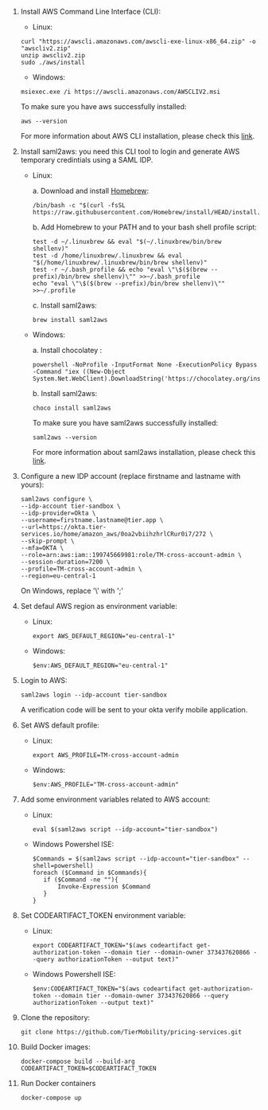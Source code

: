 1. Install AWS Command Line Interface (CLI):

   * Linux:

   ```
   curl "https://awscli.amazonaws.com/awscli-exe-linux-x86_64.zip" -o "awscliv2.zip"
   unzip awscliv2.zip
   sudo ./aws/install
   ```

   * Windows:

   ```
   msiexec.exe /i https://awscli.amazonaws.com/AWSCLIV2.msi
   ```

   To make sure you have aws successfully installed:	  
   ```
   aws --version
   ```

   For more information about AWS CLI installation, please check this [link](https://docs.aws.amazon.com/cli/latest/userguide/getting-started-install.html).

2. Install saml2aws: you need this CLI tool to login and generate AWS temporary credintials using a SAML IDP.

   * Linux:

     a. Download and install [Homebrew](https://docs.brew.sh/Homebrew-on-Linux):

     ```
     /bin/bash -c "$(curl -fsSL https://raw.githubusercontent.com/Homebrew/install/HEAD/install.sh)"
     ```

     b. Add Homebrew to your PATH and to your bash shell profile script:

     ```
     test -d ~/.linuxbrew && eval "$(~/.linuxbrew/bin/brew shellenv)"
     test -d /home/linuxbrew/.linuxbrew && eval "$(/home/linuxbrew/.linuxbrew/bin/brew shellenv)"
     test -r ~/.bash_profile && echo "eval \"\$($(brew --prefix)/bin/brew shellenv)\"" >>~/.bash_profile
     echo "eval \"\$($(brew --prefix)/bin/brew shellenv)\"" >>~/.profile
     ```

     c. Install saml2aws:  

     ```
     brew install saml2aws
     ```   

   * Windows:

     a. Install chocolatey [](https://chocolatey.org/install):

     ```
     powershell -NoProfile -InputFormat None -ExecutionPolicy Bypass -Command "iex ((New-Object System.Net.WebClient).DownloadString('https://chocolatey.org/install.ps1'))"
     ```

     b. Install saml2aws:
     ```
     choco install saml2aws
     ```

     To make sure you have saml2aws successfully installed:

     ```
     saml2aws --version
     ```

     For more information about saml2aws installation, please check this [link](https://github.com/Versent/saml2aws).

3. Configure a new IDP account (replace firstname and lastname with yours):

   ```
   saml2aws configure \
   --idp-account tier-sandbox \
   --idp-provider=Okta \
   --username=firstname.lastname@tier.app \
   --url=https://okta.tier-services.io/home/amazon_aws/0oa2vbiihzhrlCRur0i7/272 \
   --skip-prompt \
   --mfa=OKTA \
   --role=arn:aws:iam::199745669981:role/TM-cross-account-admin \
   --session-duration=7200 \
   --profile=TM-cross-account-admin \
   --region=eu-central-1
   ```

   On Windows, replace '\\' with ';'

4. Set defaul AWS region as environment variable:

   * Linux:

     ```
     export AWS_DEFAULT_REGION="eu-central-1"
     ```

   * Windows:

     ```
     $env:AWS_DEFAULT_REGION="eu-central-1"
     ```

5. Login to AWS:

   ```
   saml2aws login --idp-account tier-sandbox
   ```

   A verification code will be sent to your okta verify mobile application.

6. Set AWS default profile:

   * Linux:

     ```
     export AWS_PROFILE=TM-cross-account-admin
     ```

   * Windows:

     ```
     $env:AWS_PROFILE="TM-cross-account-admin"
     ```

7. Add some environment variables related to AWS account:

   * Linux:

     ```
     eval $(saml2aws script --idp-account="tier-sandbox")
     ```

   * Windows Powershel ISE:

     ```
     $Commands = $(saml2aws script --idp-account="tier-sandbox" --shell=powershell)
     foreach ($Command in $Commands){
     	if ($Command -ne ""){
     		Invoke-Expression $Command
    	}
     }

8. Set CODEARTIFACT_TOKEN environment variable:

   * Linux:
     ```
     export CODEARTIFACT_TOKEN="$(aws codeartifact get-authorization-token --domain tier --domain-owner 373437620866 --query authorizationToken --output text)"
     ```

   * Windows Powershell ISE:

     ```
     $env:CODEARTIFACT_TOKEN="$(aws codeartifact get-authorization-token --domain tier --domain-owner 373437620866 --query authorizationToken --output text)"	
     ```

9. Clone the repository:

   ```
   git clone https://github.com/TierMobility/pricing-services.git
   ```

10. Build Docker images:

    ```
    docker-compose build --build-arg CODEARTIFACT_TOKEN=$CODEARTIFACT_TOKEN
    ```

11. Run Docker containers

    ```
    docker-compose up
    ```
